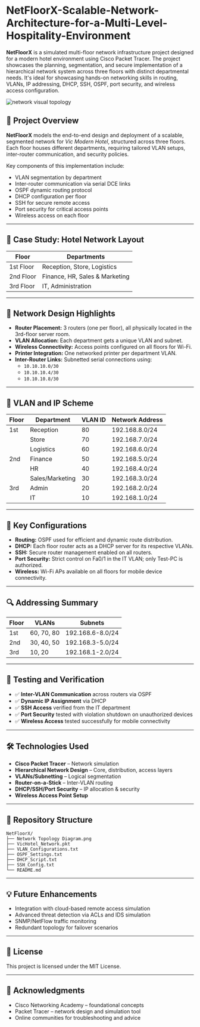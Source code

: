 # NetFloorX-Scalable-Network-Architecture-for-a-Multi-Level-Hospitality-Environment


**NetFloorX** is a simulated multi-floor network infrastructure project designed for a modern hotel environment using Cisco Packet Tracer. The project showcases the planning, segmentation, and secure implementation of a hierarchical network system across three floors with distinct departmental needs. It's ideal for showcasing hands-on networking skills in routing, VLANs, IP addressing, DHCP, SSH, OSPF, port security, and wireless access configuration.

![network visual topology](https://github.com/user-attachments/assets/6232f9d4-ccc9-4e85-bf04-ae39527cadb5)



## 🏨 Project Overview

**NetFloorX** models the end-to-end design and deployment of a scalable, segmented network for *Vic Modern Hotel*, structured across three floors. Each floor houses different departments, requiring tailored VLAN setups, inter-router communication, and security policies.

Key components of this implementation include:

- VLAN segmentation by department
- Inter-router communication via serial DCE links
- OSPF dynamic routing protocol
- DHCP configuration per floor
- SSH for secure remote access
- Port security for critical access points
- Wireless access on each floor

---

## 🧾 Case Study: Hotel Network Layout

| Floor      | Departments                          |
|------------|--------------------------------------|
| 1st Floor  | Reception, Store, Logistics          |
| 2nd Floor  | Finance, HR, Sales & Marketing       |
| 3rd Floor  | IT, Administration                   |

---

## 📐 Network Design Highlights

- **Router Placement:** 3 routers (one per floor), all physically located in the 3rd-floor server room.
- **VLAN Allocation:** Each department gets a unique VLAN and subnet.
- **Wireless Connectivity:** Access points configured on all floors for Wi-Fi.
- **Printer Integration:** One networked printer per department VLAN.
- **Inter-Router Links:** Subnetted serial connections using:
  - `10.10.10.0/30`
  - `10.10.10.4/30`
  - `10.10.10.8/30`

---

## 🧭 VLAN and IP Scheme

| Floor     | Department     | VLAN ID | Network Address     |
|-----------|----------------|---------|---------------------|
| 1st       | Reception       | 80      | 192.168.8.0/24      |
|           | Store           | 70      | 192.168.7.0/24      |
|           | Logistics       | 60      | 192.168.6.0/24      |
| 2nd       | Finance         | 50      | 192.168.5.0/24      |
|           | HR              | 40      | 192.168.4.0/24      |
|           | Sales/Marketing | 30      | 192.168.3.0/24      |
| 3rd       | Admin           | 20      | 192.168.2.0/24      |
|           | IT              | 10      | 192.168.1.0/24      |

---

## 🔧 Key Configurations

- **Routing:** OSPF used for efficient and dynamic route distribution.
- **DHCP:** Each floor router acts as a DHCP server for its respective VLANs.
- **SSH:** Secure router management enabled on all routers.
- **Port Security:** Strict control on Fa0/1 in the IT VLAN; only Test-PC is authorized.
- **Wireless:** Wi-Fi APs available on all floors for mobile device connectivity.

---

## 🔍 Addressing Summary

| Floor     | VLANs        | Subnets            |
|-----------|--------------|--------------------|
| 1st       | 60, 70, 80    | 192.168.6-8.0/24   |
| 2nd       | 30, 40, 50    | 192.168.3-5.0/24   |
| 3rd       | 10, 20        | 192.168.1-2.0/24   |

---

## 🧪 Testing and Verification

- ✅ **Inter-VLAN Communication** across routers via OSPF
- ✅ **Dynamic IP Assignment** via DHCP
- ✅ **SSH Access** verified from the IT department
- ✅ **Port Security** tested with violation shutdown on unauthorized devices
- ✅ **Wireless Access** tested successfully for mobile connectivity

---

## 🛠 Technologies Used

- **Cisco Packet Tracer** – Network simulation
- **Hierarchical Network Design** – Core, distribution, access layers
- **VLANs/Subnetting** – Logical segmentation
- **Router-on-a-Stick** – Inter-VLAN routing
- **DHCP/SSH/Port Security** – IP allocation & security
- **Wireless Access Point Setup**

---

## 📂 Repository Structure

```
NetFloorX/
├── Network Topology Diagram.png
├── VicHotel_Network.pkt
├── VLAN_Configurations.txt
├── OSPF_Settings.txt
├── DHCP_Script.txt
├── SSH_Config.txt
└── README.md
```

---

## 💡 Future Enhancements

- Integration with cloud-based remote access simulation
- Advanced threat detection via ACLs and IDS simulation
- SNMP/NetFlow traffic monitoring
- Redundant topology for failover scenarios

---

## 📜 License

This project is licensed under the MIT License.

---

## 🙌 Acknowledgments

- Cisco Networking Academy – foundational concepts
- Packet Tracer – network design and simulation tool
- Online communities for troubleshooting and advice
